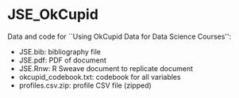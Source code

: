 # JSE_OkCupid

Data and code for ``Using OkCupid Data for Data Science Courses'':

* JSE.bib:  bibliography file
* JSE.pdf:  PDF of document
* JSE.Rnw:  R Sweave document to replicate document
* okcupid_codebook.txt:  codebook for all variables
* profiles.csv.zip:  profile CSV file (zipped)